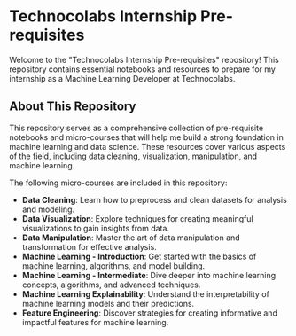 # Technocolabs Internship Pre-requisites

Welcome to the "Technocolabs Internship Pre-requisites" repository! This repository contains essential notebooks and resources to prepare for my internship as a Machine Learning Developer at Technocolabs.

## About This Repository

This repository serves as a comprehensive collection of pre-requisite notebooks and micro-courses that will help me build a strong foundation in machine learning and data science. These resources cover various aspects of the field, including data cleaning, visualization, manipulation, and machine learning.

The following micro-courses are included in this repository:

- **Data Cleaning**: Learn how to preprocess and clean datasets for analysis and modeling.
- **Data Visualization**: Explore techniques for creating meaningful visualizations to gain insights from data.
- **Data Manipulation**: Master the art of data manipulation and transformation for effective analysis.
- **Machine Learning - Introduction**: Get started with the basics of machine learning, algorithms, and model building.
- **Machine Learning - Intermediate**: Dive deeper into machine learning concepts, algorithms, and advanced techniques.
- **Machine Learning Explainability**: Understand the interpretability of machine learning models and their predictions.
- **Feature Engineering**: Discover strategies for creating informative and impactful features for machine learning.
